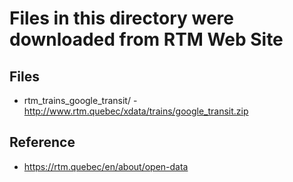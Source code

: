 # Files in this directory were downloaded from RTM Web Site

## Files
- rtm_trains_google_transit/ - http://www.rtm.quebec/xdata/trains/google_transit.zip

## Reference
- https://rtm.quebec/en/about/open-data
